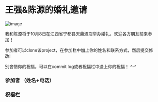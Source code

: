 # 王强&陈源的婚礼邀请

![image](https://github.com/CharlesWang/weddingInvitation/blob/master/pp.jpg)

我和陈源将于10月8日在江西省宁都县天鼎酒店举办婚礼，欢迎各方朋友前来参加！

参加者可以clone该project，在参加栏中加上你的姓名和联系方式，然后提交修改!

别吝惜你的祝福，可以在commit log或者祝福栏中送上你的祝福！ ^-^

### 参加者 （姓名+电话）

### 祝福栏

